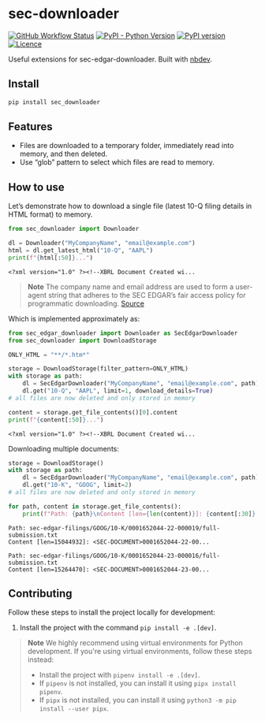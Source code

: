 # sec-downloader

<!-- WARNING: THIS FILE WAS AUTOGENERATED! DO NOT EDIT! -->

<a href="https://github.com/elijas/sec-downloader/actions/workflows/test.yaml"><img alt="GitHub Workflow Status" src="https://img.shields.io/github/actions/workflow/status/elijas/sec-downloader/test.yaml?label=build"></a>
<a href="https://pypi.org/project/sec-downloader/"><img alt="PyPI - Python Version" src="https://img.shields.io/pypi/pyversions/sec-downloader"></a>
<a href="https://badge.fury.io/py/sec-downloader"><img src="https://badge.fury.io/py/sec-downloader.svg" alt="PyPI version" /></a>
<a href="LICENSE"><img src="https://img.shields.io/github/license/elijas/sec-downloader.svg" alt="Licence"></a>

Useful extensions for sec-edgar-downloader. Built with
[nbdev](https://nbdev.fast.ai/).

## Install

``` sh
pip install sec_downloader
```

## Features

- Files are downloaded to a temporary folder, immediately read into
  memory, and then deleted.
- Use “glob” pattern to select which files are read to memory.

## How to use

Let’s demonstrate how to download a single file (latest 10-Q filing
details in HTML format) to memory.

``` python
from sec_downloader import Downloader

dl = Downloader("MyCompanyName", "email@example.com")
html = dl.get_latest_html("10-Q", "AAPL")
print(f"{html[:50]}...")
```

    <?xml version="1.0" ?><!--XBRL Document Created wi...

> **Note** The company name and email address are used to form a
> user-agent string that adheres to the SEC EDGAR’s fair access policy
> for programmatic downloading.
> [Source](https://www.sec.gov/os/webmaster-faq#code-support)

Which is implemented approximately as:

``` python
from sec_edgar_downloader import Downloader as SecEdgarDownloader
from sec_downloader import DownloadStorage

ONLY_HTML = "**/*.htm*"

storage = DownloadStorage(filter_pattern=ONLY_HTML)
with storage as path:
    dl = SecEdgarDownloader("MyCompanyName", "email@example.com", path)
    dl.get("10-Q", "AAPL", limit=1, download_details=True)
# all files are now deleted and only stored in memory

content = storage.get_file_contents()[0].content
print(f"{content[:50]}...")
```

    <?xml version="1.0" ?><!--XBRL Document Created wi...

Downloading multiple documents:

``` python
storage = DownloadStorage()
with storage as path:
    dl = SecEdgarDownloader("MyCompanyName", "email@example.com", path)
    dl.get("10-K", "GOOG", limit=2)
# all files are now deleted and only stored in memory

for path, content in storage.get_file_contents():
    print(f"Path: {path}\nContent [len={len(content)}]: {content[:30]}...\n")
```

    Path: sec-edgar-filings/GOOG/10-K/0001652044-22-000019/full-submission.txt
    Content [len=15044932]: <SEC-DOCUMENT>0001652044-22-00...

    Path: sec-edgar-filings/GOOG/10-K/0001652044-23-000016/full-submission.txt
    Content [len=15264470]: <SEC-DOCUMENT>0001652044-23-00...

## Contributing

Follow these steps to install the project locally for development:

1. Install the project with the command `pip install -e .[dev]`.

> **Note**
We highly recommend using virtual environments for Python development. If you're using virtual environments, follow these steps instead:
> - Install the project with `pipenv install -e .[dev]`. 
> - If `pipenv` is not installed, you can install it using `pipx install pipenv`. 
> - If `pipx` is not installed, you can install it using `python3 -m pip install --user pipx`.

